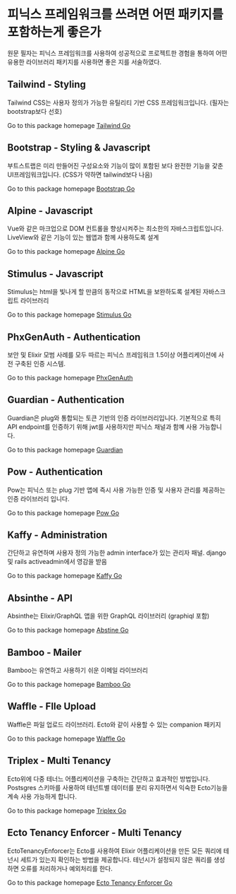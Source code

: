 # 피닉스 프레임워크를 쓰려면 어떤 패키지를 포함하는게 좋은가
원문 필자는 피닉스 프레임워크를 사용하여 성공적으로 프로젝트한 경험을 통하여 어떤 유용한 라이브러리 패키지를 사용하면 좋은 지를 서술하였다. 

## Tailwind - Styling
Tailwind CSS는 사용자 정의가 가능한 유틸리티 기반 CSS 프레임워크입니다. (필자는 bootstrap보다 선호)

Go to this package homepage [Tailwind Go](https://tailwindcss.com/)

## Bootstrap - Styling & Javascript
부트스트랩은 미리 만들어진 구성요소와 기능이 많이 포함된 보다 완전한 기능을 갗춘 UI프레임워크입니다. (CSS가 약하면 tailwind보다 나음)

Go to this package homepage [Bootstrap Go](https://getbootstrap.com/)

## Alpine - Javascript
Vue와 같은 마크업으로 DOM 컨트롤을 향상시켜주는 최소한의 자바스크립트입니다. LiveView와 같은 기능이 있는 웹앱과 함께 사용하도록 설계

Go to this package homepage [Alpine Go](https://github.com/alpinejs/alpine)

## Stimulus - Javascript
Stimulus는 html을 빛나게 할 만큼의 동작으로 HTML을 보완하도록 설계된 자바스크립트 라이브러리

Go to this package homepage [Stimulus Go](https://stimulus.hotwired.dev/)

## PhxGenAuth - Authentication
보안 및 Elixir 모범 사례를 모두 따르는 피닉스 프레임워크 1.5이상 어플리케이션에 사전 구축된 인증 시스템.

Go to this package homepage [PhxGenAuth](https://github.com/aaronrenner/phx_gen_auth)

## Guardian - Authentication
Guardian은 plug와 통합되는 토큰 기반의 인증 라이브러리입니다. 기본적으로 특히 API endpoint를 인증하기 위해 jwt를 사용하지만 피닉스 채널과 함꼐 사용 가능합니다.

Go to this package homepage [Guardian](https://github.com/ueberauth/guardian)

## Pow - Authentication
Pow는 피닉스 또는 plug 기반 앱에 즉시 사용 가능한 인증 및 사용자 관리를 제공하는 인증 라이브러리 입니다.

Go to this package homepage [Pow Go](https://powauth.com/)

## Kaffy - Administration
간단하고 유연하며 사용자 정의 가능한 admin interface가 있는 관리자 패널. django 및 rails activeadmin에서 영감을 받음

Go to this package homepage [Kaffy Go](https://github.com/aesmail/kaffy)

## Absinthe - API
Absinthe는 Elixir/GraphQL 앱을 위한 GraphQL 라이브러리 (graphiql 포함)

Go to this package homepage  [Abstine Go](http://absinthe-graphql.org/)

## Bamboo - Mailer
Bamboo는 유연하고 사용하기 쉬운 이메일 라이브러리

Go to this package homepage [Bamboo Go](https://github.com/thoughtbot/bamboo)

## Waffle - FIle Upload
Waffle은 파일 업로드 라이브러리. Ecto와 같이 사용할 수 있는 companion 패키지

Go to this package homepage [Waffle Go](https://github.com/elixir-waffle/waffle)

## Triplex - Multi Tenancy
Ecto위에 다중 테너느 어플리케이션을 구축하는 간단하고 효과적인 방법입니다. Postsgres 스키마를 사용하여 테넌트별 데이터를 분리 유지하면서 익숙한 Ecto기능을 계속 사용 가능하게 합니다.

Go to this package homepage [Triplex Go](https://github.com/ateliware/triplex)

## Ecto Tenancy Enforcer - Multi Tenancy
EctoTenancyEnforcer는 Ecto를 사용하여 Elixir 어플리케이션을 만든 모든 쿼리에 테넌시 세트가 있는지 확인하는 방법을 제공합니다. 테넌시가 설정되지 않은 쿼리를 생성하면 오류를 처리하거나 예외처리를 한다.

Go to this package homepage [Ecto Tenancy Enforcer Go](https://github.com/sb8244/ecto_tenancy_enforcer)
